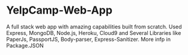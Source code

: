 # YelpCamp-Web-App
A full stack web app with amazing capabilities built from scratch. Used Express, MongoDB, Node.js, Heroku, Cloud9 and Several Libraries like PaperJs, PassportJS, Body-parser, Express-Sanitizer. More infp in Package.JSON

